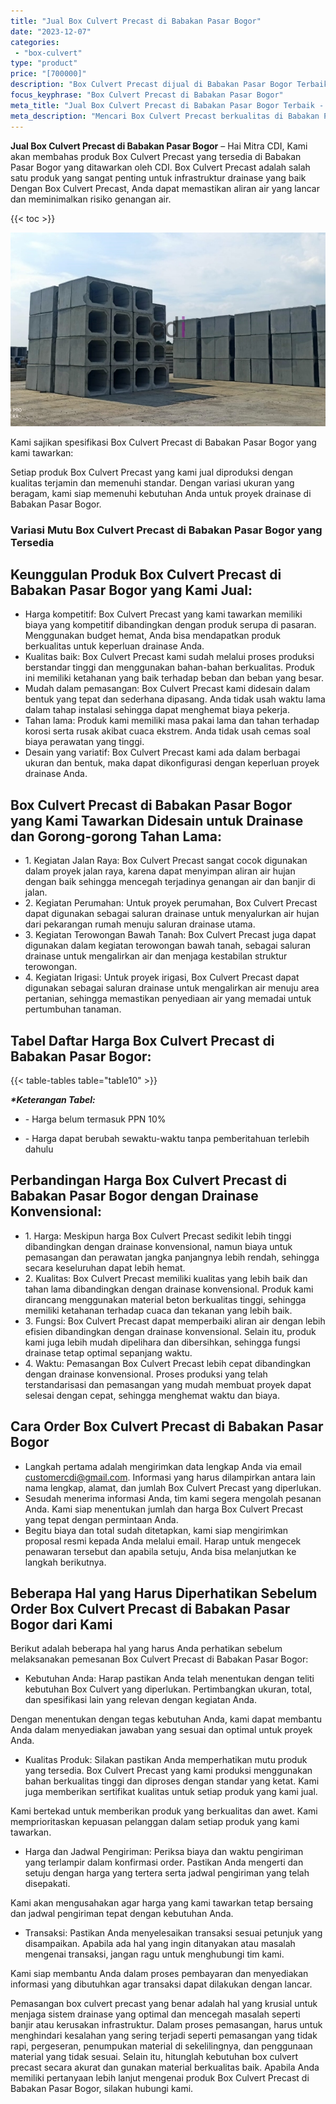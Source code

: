 ```yaml
---
title: "Jual Box Culvert Precast di Babakan Pasar Bogor"
date: "2023-12-07"
categories:
 - "box-culvert"
type: "product"
price: "[700000]"
description: "Box Culvert Precast dijual di Babakan Pasar Bogor Terbaik. Box Culvert Precast ini menjadi solusi utama dalam proyek pembangunan sebagai bahan infrastruktur yang kuat dan berkualitas tinggi. Hubungi kami untuk konsultasi mendalam."
focus_keyphrase: "Box Culvert Precast di Babakan Pasar Bogor"
meta_title: "Jual Box Culvert Precast di Babakan Pasar Bogor Terbaik - CDI"
meta_description: "Mencari Box Culvert Precast berkualitas di Babakan Pasar Bogor? Layanan profesional kami siap membantu dengan solusi terbaik. Dapatkan informasi sekarang."
---
```


**Jual Box Culvert Precast di Babakan Pasar Bogor** – Hai Mitra CDI, Kami akan membahas produk Box Culvert Precast yang tersedia di Babakan Pasar Bogor yang ditawarkan oleh CDI. Box Culvert Precast adalah salah satu produk yang sangat penting untuk infrastruktur drainase yang baik Dengan Box Culvert Precast, Anda dapat memastikan aliran air yang lancar dan meminimalkan risiko genangan air.

{{< toc >}}

![Jual Box Culvert Precast di Babakan Pasar Bogor](/images/box-culvert/box-culvert-31.jpg)

Kami sajikan spesifikasi Box Culvert Precast di Babakan Pasar Bogor yang kami tawarkan:

Setiap produk Box Culvert Precast yang kami jual diproduksi dengan kualitas terjamin dan memenuhi standar. Dengan variasi ukuran yang beragam, kami siap memenuhi kebutuhan Anda untuk proyek drainase di Babakan Pasar Bogor.

### Variasi Mutu Box Culvert Precast di Babakan Pasar Bogor yang Tersedia 

## Keunggulan Produk Box Culvert Precast di Babakan Pasar Bogor yang Kami Jual:

*   Harga kompetitif: Box Culvert Precast yang kami tawarkan memiliki biaya yang kompetitif dibandingkan dengan produk serupa di pasaran. Menggunakan budget hemat, Anda bisa mendapatkan produk berkualitas untuk keperluan drainase Anda.
*   Kualitas baik: Box Culvert Precast kami sudah melalui proses produksi berstandar tinggi dan menggunakan bahan-bahan berkualitas. Produk ini memiliki ketahanan yang baik terhadap beban dan beban yang besar.
*   Mudah dalam pemasangan: Box Culvert Precast kami didesain dalam bentuk yang tepat dan sederhana dipasang. Anda tidak usah waktu lama dalam tahap instalasi sehingga dapat menghemat biaya pekerja.
*   Tahan lama: Produk kami memiliki masa pakai lama dan tahan terhadap korosi serta rusak akibat cuaca ekstrem. Anda tidak usah cemas soal biaya perawatan yang tinggi.
*   Desain yang variatif: Box Culvert Precast kami ada dalam berbagai ukuran dan bentuk, maka dapat dikonfigurasi dengan keperluan proyek drainase Anda.

## Box Culvert Precast di Babakan Pasar Bogor yang Kami Tawarkan Didesain untuk Drainase dan Gorong-gorong Tahan Lama:

*   1\. Kegiatan Jalan Raya: Box Culvert Precast sangat cocok digunakan dalam proyek jalan raya, karena dapat menyimpan aliran air hujan dengan baik sehingga mencegah terjadinya genangan air dan banjir di jalan.
*   2\. Kegiatan Perumahan: Untuk proyek perumahan, Box Culvert Precast dapat digunakan sebagai saluran drainase untuk menyalurkan air hujan dari pekarangan rumah menuju saluran drainase utama.
*   3\. Kegiatan Terowongan Bawah Tanah: Box Culvert Precast juga dapat digunakan dalam kegiatan terowongan bawah tanah, sebagai saluran drainase untuk mengalirkan air dan menjaga kestabilan struktur terowongan.
*   4\. Kegiatan Irigasi: Untuk proyek irigasi, Box Culvert Precast dapat digunakan sebagai saluran drainase untuk mengalirkan air menuju area pertanian, sehingga memastikan penyediaan air yang memadai untuk pertumbuhan tanaman.

## Tabel Daftar Harga Box Culvert Precast di Babakan Pasar Bogor:

{{< table-tables table="table10" >}}

**_\*Keterangan Tabel:_**

*   \- Harga belum termasuk PPN 10%

*   \- Harga dapat berubah sewaktu-waktu tanpa pemberitahuan terlebih dahulu

## Perbandingan Harga Box Culvert Precast di Babakan Pasar Bogor dengan Drainase Konvensional:

*   1\. Harga: Meskipun harga Box Culvert Precast sedikit lebih tinggi dibandingkan dengan drainase konvensional, namun biaya untuk pemasangan dan perawatan jangka panjangnya lebih rendah, sehingga secara keseluruhan dapat lebih hemat.
*   2\. Kualitas: Box Culvert Precast memiliki kualitas yang lebih baik dan tahan lama dibandingkan dengan drainase konvensional. Produk kami dirancang menggunakan material beton berkualitas tinggi, sehingga memiliki ketahanan terhadap cuaca dan tekanan yang lebih baik.
*   3\. Fungsi: Box Culvert Precast dapat memperbaiki aliran air dengan lebih efisien dibandingkan dengan drainase konvensional. Selain itu, produk kami juga lebih mudah dipelihara dan dibersihkan, sehingga fungsi drainase tetap optimal sepanjang waktu.
*   4\. Waktu: Pemasangan Box Culvert Precast lebih cepat dibandingkan dengan drainase konvensional. Proses produksi yang telah terstandarisasi dan pemasangan yang mudah membuat proyek dapat selesai dengan cepat, sehingga menghemat waktu dan biaya.

## Cara Order Box Culvert Precast di Babakan Pasar Bogor

*   Langkah pertama adalah mengirimkan data lengkap Anda via email customercdi@gmail.com. Informasi yang harus dilampirkan antara lain nama lengkap, alamat, dan jumlah Box Culvert Precast yang diperlukan.
*   Sesudah menerima informasi Anda, tim kami segera mengolah pesanan Anda. Kami siap menentukan jumlah dan harga Box Culvert Precast yang tepat dengan permintaan Anda.
*   Begitu biaya dan total sudah ditetapkan, kami siap mengirimkan proposal resmi kepada Anda melalui email. Harap untuk mengecek penawaran tersebut dan apabila setuju, Anda bisa melanjutkan ke langkah berikutnya.

## Beberapa Hal yang Harus Diperhatikan Sebelum Order Box Culvert Precast di Babakan Pasar Bogor dari Kami

Berikut adalah beberapa hal yang harus Anda perhatikan sebelum melaksanakan pemesanan Box Culvert Precast di Babakan Pasar Bogor:

*   Kebutuhan Anda: Harap pastikan Anda telah menentukan dengan teliti kebutuhan Box Culvert yang diperlukan. Pertimbangkan ukuran, total, dan spesifikasi lain yang relevan dengan kegiatan Anda.

Dengan menentukan dengan tegas kebutuhan Anda, kami dapat membantu Anda dalam menyediakan jawaban yang sesuai dan optimal untuk proyek Anda.
*   Kualitas Produk: Silakan pastikan Anda memperhatikan mutu produk yang tersedia. Box Culvert Precast yang kami produksi menggunakan bahan berkualitas tinggi dan diproses dengan standar yang ketat. Kami juga memberikan sertifikat kualitas untuk setiap produk yang kami jual.

Kami bertekad untuk memberikan produk yang berkualitas dan awet. Kami memprioritaskan kepuasan pelanggan dalam setiap produk yang kami tawarkan.
*   Harga dan Jadwal Pengiriman: Periksa biaya dan waktu pengiriman yang terlampir dalam konfirmasi order. Pastikan Anda mengerti dan setuju dengan harga yang tertera serta jadwal pengiriman yang telah disepakati.

Kami akan mengusahakan agar harga yang kami tawarkan tetap bersaing dan jadwal pengiriman tepat dengan kebutuhan Anda.
*   Transaksi: Pastikan Anda menyelesaikan transaksi sesuai petunjuk yang disampaikan. Apabila ada hal yang ingin ditanyakan atau masalah mengenai transaksi, jangan ragu untuk menghubungi tim kami.

Kami siap membantu Anda dalam proses pembayaran dan menyediakan informasi yang dibutuhkan agar transaksi dapat dilakukan dengan lancar.

Pemasangan box culvert precast yang benar adalah hal yang krusial untuk menjaga sistem drainase yang optimal dan mencegah masalah seperti banjir atau kerusakan infrastruktur. Dalam proses pemasangan, harus untuk menghindari kesalahan yang sering terjadi seperti pemasangan yang tidak rapi, pergeseran, penumpukan material di sekelilingnya, dan penggunaan material yang tidak sesuai. Selain itu, hitunglah kebutuhan box culvert precast secara akurat dan gunakan material berkualitas baik. Apabila Anda memiliki pertanyaan lebih lanjut mengenai produk Box Culvert Precast di Babakan Pasar Bogor, silakan hubungi kami.